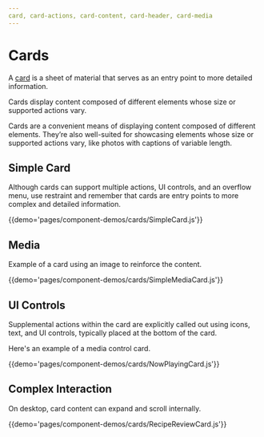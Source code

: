 ```yaml
---
card, card-actions, card-content, card-header, card-media
---
```


# Cards

A [card](https://material.google.com/components/cards.html) is a sheet of material that serves as an entry point to more detailed information.

Cards display content composed of different elements whose size or supported actions vary.

Cards are a convenient means of displaying content composed of different elements. They’re also well-suited for showcasing elements whose size or supported actions vary, like photos with captions of variable length.

## Simple Card

Although cards can support multiple actions, UI controls, and an overflow menu, use restraint and remember that cards are entry points to more complex and detailed information.

{{demo='pages/component-demos/cards/SimpleCard.js'}}

## Media

Example of a card using an image to reinforce the content.

{{demo='pages/component-demos/cards/SimpleMediaCard.js'}}

## UI Controls

Supplemental actions within the card are explicitly called out using icons, text, and UI controls, typically placed at the bottom of the card.

Here's an example of a media control card.

{{demo='pages/component-demos/cards/NowPlayingCard.js'}}

## Complex Interaction

On desktop, card content can expand and scroll internally.

{{demo='pages/component-demos/cards/RecipeReviewCard.js'}}

